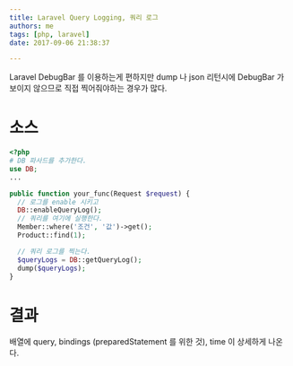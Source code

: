 ```yaml
---
title: Laravel Query Logging, 쿼리 로그
authors: me
tags: [php, laravel]
date: 2017-09-06 21:38:37

---
```


Laravel DebugBar 를 이용하는게 편하지만 dump 나 json 리턴시에 DebugBar 가 보이지 않으므로 직접 찍어줘야하는 경우가 많다.

# 소스

```php
<?php
# DB 파사드를 추가한다.
use DB;
...

public function your_func(Request $request) {
  // 로그를 enable 시키고
  DB::enableQueryLog();
  // 쿼리를 여기에 실행한다.
  Member::where('조건', '값')->get();
  Product::find(1);

  // 쿼리 로그를 찍는다.
  $queryLogs = DB::getQueryLog();
  dump($queryLogs);
}
```

# 결과

배열에 query, bindings (preparedStatement 를 위한 것), time 이 상세하게 나온다.
